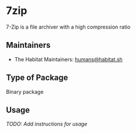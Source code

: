 # 7zip

7-Zip is a file archiver with a high compression ratio

## Maintainers

* The Habitat Maintainers: <humans@habitat.sh>

## Type of Package

Binary package

## Usage

*TODO: Add instructions for usage*

